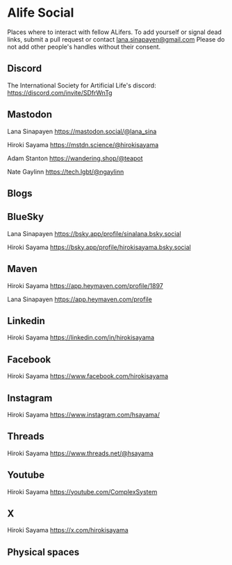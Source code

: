 # Alife Social
Places where to interact with fellow ALifers. To add yourself or signal dead links, submit a pull request or contact lana.sinapayen@gmail.com
Please do not add other people's handles without their consent.

## Discord

The International Society for Artificial Life's discord: https://discord.com/invite/SDfrWnTg

## Mastodon

Lana Sinapayen https://mastodon.social/@lana_sina

Hiroki Sayama https://mstdn.science/@hirokisayama

Adam Stanton https://wandering.shop/@teapot

Nate Gaylinn https://tech.lgbt/@ngaylinn

## Blogs

## BlueSky

Lana Sinapayen https://bsky.app/profile/sinalana.bsky.social

Hiroki Sayama https://bsky.app/profile/hirokisayama.bsky.social

## Maven

Hiroki Sayama https://app.heymaven.com/profile/1897

Lana Sinapayen https://app.heymaven.com/profile

## Linkedin

Hiroki Sayama https://linkedin.com/in/hirokisayama

## Facebook

Hiroki Sayama https://www.facebook.com/hirokisayama

## Instagram

Hiroki Sayama https://www.instagram.com/hsayama/

## Threads

Hiroki Sayama https://www.threads.net/@hsayama

## Youtube

Hiroki Sayama https://youtube.com/ComplexSystem

## X

Hiroki Sayama https://x.com/hirokisayama

## Physical spaces
